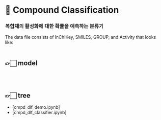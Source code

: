 # 🤖 Compound Classification

### 복합체의 활성화에 대한 확률을 예측하는 분류기
The data file consists of InChIKey, SMILES, GROUP, and Activity that looks like:
<br>
<br>

## 👉🏻 model

<br>
<br>

## 👉🏻 tree
 * [cmpd_dlf_demo.ipynb]
 * [cmpd_dlf_classifier.ipynb]